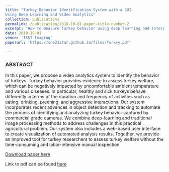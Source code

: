 ```yaml
---
title: "Turkey Behavior Identification System with a GUI
Using Deep Learning and Video Analytics"
collection: publications
permalink: /publication/2010-10-01-paper-title-number-2
excerpt: 'How to measure turkey behavior using deep learning and interpret the data in an efficent manner'
date: 2010-10-01
venue: 'IS&T Imaging'
paperurl: 'https://sne21star.github.io/files/Turkey.pdf'

---
```

### ABSTRACT

In this paper, we propose a video analytics system to identify the behavior of turkeys. Turkey behavior provides evidence to assess turkey welfare, which can be negatively impacted by uncomfortable ambient temperature and various diseases. In particular, healthy and sick turkeys behave differently in terms of the duration and frequency of activities such as eating, drinking, preening, and aggressive interactions. Our system incorporates recent advances in object detection and tracking to automate the process of identifying and analyzing turkey behavior captured by commercial grade cameras. We combine deep-learning and traditional image processing methods to address challenges in this practical agricultural problem. Our system also includes a web-based user interface to create visualization of automated analysis results. Together, we provide an improved tool for turkey researchers to assess turkey welfare without the time-consuming and labor-intensive manual inspection

[Download paper here](https://sne21star.github.io/files/Turkey.pdf)

Link to pdf can be found [here](https://arxiv.org/abs/2102.05024)

